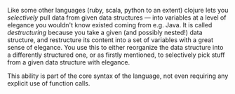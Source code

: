 Like some other languages (ruby, scala, python to an extent) clojure lets you _selectively_ pull data from given data structures ― into variables at a level of elegance you wouldn't know existed coming from e.g. Java. It is called _destructuring_ because you take a given (and possibly nested!) data structure, and restructure its content into a set of variables with a great sense of elegance. You use this to either reorganize the data structure into a differently structured one, or as firstly mentioned, to selectively pick stuff from a given data structure with elegance.

This ability is part of the core syntax of the language, not even requiring any explicit use of function calls.
